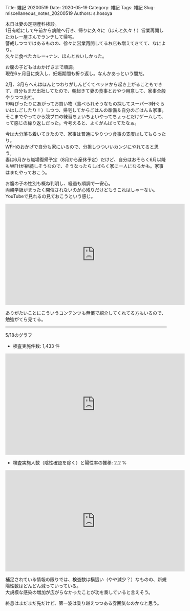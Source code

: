Title: 雑記 20200519
Date: 2020-05-19
Category: 雑記
Tags: 雑記
Slug: miscellaneous_notes_20200519
Authors: s.hosoya

本日は妻の定期産科検診。  
1日有給にして午前から病院へ行き、帰りに久々に（ほんと久々！）営業再開したカレー屋さんでランチして帰宅。  
警戒しつつではあるものの、徐々に営業再開してるお店も増えてきてて、なにより。  
久々に食べたカレー+ナン、ほんとおいしかった。

お腹の子どもはおかげさまで順調。  
現在6ヶ月目に突入し、妊娠期間も折り返し。なんかあっという間だ。  

2月、3月らへんはほんとつわりがしんどくてベッドから起き上がることもできず、自分もまだ出社してたので、朝起きて妻の食事とおやつ用意して、家事全般やりつつ出社。  
19時ぴったりにあがってお買い物（食べられそうなもの探してスーパー3軒ぐらいはしごしたり！）しつつ、帰宅してからごはんの準備＆自分のごはん＆家事。  
そこまでやってから競プロの練習ちょいちょいやってちょっとだけゲームして、って感じの繰り返しだった。今考えると、よくがんばってたなぁ。  

今は大分落ち着いてきたので、家事は普通にやりつつ食事の支度はしてもらったり。  
WFHのおかげで自分も家にいるので、分担しつついいカンジにやれてると思う。  
妻は6月から職場復帰予定（8月から産休予定）だけど、自分はおそらく6月以降もWFHが継続しそうなので、そうなったらしばらく家に一人になるかも。家事はまたやっておこう。  

お腹の子の性別も概ね判明し、経過も順調で一安心。  
両親学級がまったく開催されないのが心残りだけどもうこれはしゃーない。YouTubeで見れるの見ておこうという感じ。

<iframe width="560" height="315" src="https://www.youtube.com/embed/uVNP-t1c2QU" frameborder="0" allow="accelerometer; autoplay; encrypted-media; gyroscope; picture-in-picture" allowfullscreen></iframe>

ありがたいことにこういうコンテンツも無償で紹介してくれてる方もいるので、勉強がてら見てる。  

---

5/18のグラフ  

* 検査実施件数: 1,433 件  
<iframe width="560" height="315" src="https://stopcovid19.metro.tokyo.lg.jp/cards/number-of-tested?embed=true" frameborder="0"></iframe>  

* 検査実施人数（陰性確認を除く）と陽性率の推移: 2.2 %  
<iframe width="560" height="315" src="https://stopcovid19.metro.tokyo.lg.jp/cards/positive-rate?embed=true" frameborder="0"></iframe>  

補足されている情報の限りでは、検査数は横這い（やや減少？）なものの、新規陽性数はどんどん減っていっている。  
大規模な感染の増加が広がらなかったことが功を奏していると言えそう。  

終息はまだまだ先だけど、第一波は乗り越えつつある雰囲気なのかなと思う。  

